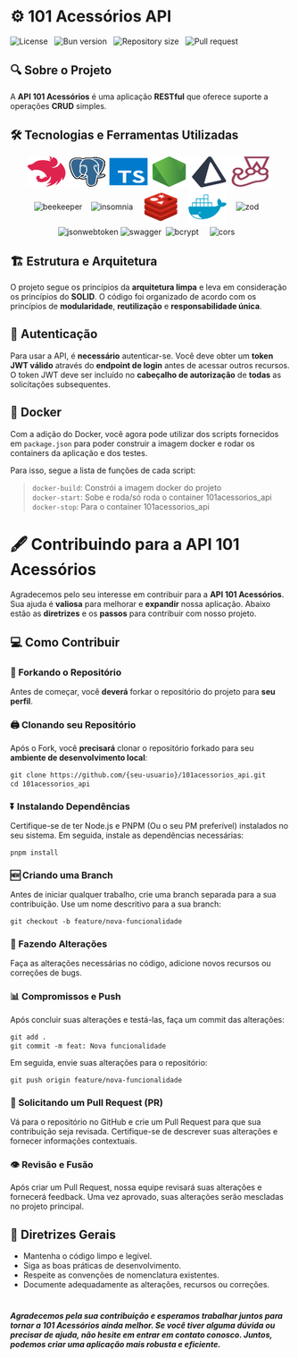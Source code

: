 # ⚙️ 101 Acessórios API

![License](https://img.shields.io/static/v1?label=license&message=MIT&color=orange) &nbsp;
![Bun version](https://img.shields.io/static/v1?label=bun&message=v1.0.26&color=yellow) &nbsp;
![Repository size](https://img.shields.io/github/repo-size/bush1D3v/101acessorios_api?color=green) &nbsp;
![Pull request](https://img.shields.io/static/v1?label=PR&message=welcome&color=blue)

## 🔍 Sobre o Projeto

A **API 101 Acessórios** é uma aplicação **RESTful** que oferece suporte a operações **CRUD** simples.

## 🛠️ Tecnologias e Ferramentas Utilizadas

<div align='center'>
    <img align='center' height='54' width='68' title='Nestjs' alt='nestjs' src='https://github.com/devicons/devicon/blob/master/icons/nestjs/nestjs-original.svg' />
    <img align='center' height='55' width='70' title='PostgreSQL' alt='postgresql' src='https://github.com/devicons/devicon/blob/master/icons/postgresql/postgresql-original.svg' />
    <img align='center' height='50' width='70' title='TypeScript' alt='typescript' src='https://github.com/devicons/devicon/blob/master/icons/typescript/typescript-original.svg' />
    <img align='center' height='54' width='68' title='Node.js' alt='nodejs' src='https://github.com/devicons/devicon/blob/master/icons/nodejs/nodejs-original.svg' /><img align='center' height='55' width='75' title='Prisma' alt='prisma' src='https://github.com/devicons/devicon/blob/master/icons/prisma/prisma-original.svg' />
    <img align='center' height='54' width='68' title='Jest' alt='jest' src='https://github.com/devicons/devicon/blob/master/icons/jest/jest-plain.svg' /> &nbsp;
    <img align='center' height='53' width='49' title='Beekeeper' alt='beekeeper' src='https://github.com/bush1D3v/my_portfolio/assets/133554156/0d5b4b55-546c-4bc0-a25c-dfc9116fe993' /> &nbsp;&nbsp;
    <img align='center' height='50' width='50' title='Insomnia' alt='insomnia' src='https://github.com/bush1D3v/my_portfolio/assets/133554156/75a3fffd-792e-4250-8ef5-2abb615e38a0' /> &nbsp;&nbsp;&nbsp;
    <img align='center' height='60' width='60' title='Redis' alt='redis' src='https://github.com/devicons/devicon/blob/master/icons/redis/redis-original.svg' /> &nbsp;&nbsp;&nbsp;
    <img align='center' height='70' width='70' title='Docker' alt='docker' src='https://github.com/devicons/devicon/blob/master/icons/docker/docker-plain.svg' /> &nbsp;&nbsp;
    <img align='center' height='49' width='59' title='Zod' alt='zod' src='https://github.com/bush1D3v/tsbank_front/assets/133554156/5a769805-23e2-4f8b-904d-034b25a982a6' /> &nbsp; &nbsp;
    <img align='center' height='53' width='55' title='JsonWebToken' alt='jsonwebtoken' src='https://github.com/bush1D3v/solid_rest_api/assets/133554156/d23ffb9d-aedc-4d68-9209-7268d7f41ce6' />
    <img align='center' height='60' width='70' title='Swagger' alt='swagger' src='https://github.com/bush1D3v/tsbank_api/assets/133554156/6739401f-d03b-47f8-b01f-88da2a9075d1' />&nbsp;
    <img align='center' height='48' width='48' title='Bcrypt' alt='bcrypt' src='https://github.com/bush1D3v/solid_rest_api/assets/133554156/5863bac1-a591-4776-82a4-f427681934be' /> &nbsp;&nbsp;&nbsp;
    <img align='center' height='50' width='50' title='Cors' alt='cors' src='https://github.com/bush1D3v/101acessorios_api/assets/133554156/3b4cccec-065e-428a-a663-1c5939404c1a' /> &nbsp;&nbsp;&nbsp;
</div>

## 🏗 Estrutura e Arquitetura

O projeto segue os princípios da **arquitetura limpa** e leva em consideração os princípios do **SOLID**. O código foi organizado de acordo com os princípios de **modularidade**, **reutilização** e **responsabilidade única**.

## 🔏 Autenticação

Para usar a API, é **necessário** autenticar-se. Você deve obter um **token JWT válido** através do **endpoint de login** antes de acessar outros recursos. O token JWT deve ser incluído no **cabeçalho de autorização** de **todas** as solicitações subsequentes.

## 🐳 Docker

Com a adição do Docker, você agora pode utilizar dos scripts fornecidos em `package.json` para poder construir a imagem docker e rodar os containers da aplicação e dos testes.

Para isso, segue a lista de funções de cada script:

> `docker-build`: Constrói a imagem docker do projeto <br> `docker-start`: Sobe e roda/só roda o container 101acessorios_api <br> `docker-stop`: Para o container 101acessorios_api

# 🖋️ Contribuindo para a API 101 Acessórios

Agradecemos pelo seu interesse em contribuir para a **API 101 Acessórios**. Sua ajuda é **valiosa** para melhorar e **expandir** nossa aplicação. Abaixo estão as **diretrizes** e os **passos** para contribuir com nosso projeto.

## 💻 Como Contribuir

### 🌳 Forkando o Repositório

Antes de começar, você **deverá** forkar o repositório do projeto para **seu perfil**.

### 🖨 Clonando seu Repositório

Após o Fork, você **precisará** clonar o repositório forkado para seu **ambiente de desenvolvimento local**:

```
git clone https://github.com/{seu-usuario}/101acessorios_api.git
cd 101acessorios_api
```

### ⏬ Instalando Dependências

Certifique-se de ter Node.js e PNPM (Ou o seu PM preferível) instalados no seu sistema. Em seguida, instale as dependências necessárias:

```
pnpm install
```

### 🆕 Criando uma Branch

Antes de iniciar qualquer trabalho, crie uma branch separada para a sua contribuição. Use um nome descritivo para a sua branch:

```
git checkout -b feature/nova-funcionalidade
```

### 🔨 Fazendo Alterações

Faça as alterações necessárias no código, adicione novos recursos ou correções de bugs.

### 📊 Compromissos e Push

Após concluir suas alterações e testá-las, faça um commit das alterações:

```
git add .
git commit -m feat: Nova funcionalidade
```

Em seguida, envie suas alterações para o repositório:

```
git push origin feature/nova-funcionalidade
```

### 📨 Solicitando um Pull Request (PR)

Vá para o repositório no GitHub e crie um Pull Request para que sua contribuição seja revisada. Certifique-se de descrever suas alterações e fornecer informações contextuais.

### 👁 Revisão e Fusão

Após criar um Pull Request, nossa equipe revisará suas alterações e fornecerá feedback. Uma vez aprovado, suas alterações serão mescladas no projeto principal.

## 💼 Diretrizes Gerais

- Mantenha o código limpo e legível.
- Siga as boas práticas de desenvolvimento.
- Respeite as convenções de nomenclatura existentes.
- Documente adequadamente as alterações, recursos ou correções.

#

**_Agradecemos pela sua contribuição e esperamos trabalhar juntos para tornar a 101 Acessórios ainda melhor. Se você tiver alguma dúvida ou precisar de ajuda, não hesite em entrar em contato conosco. Juntos, podemos criar uma aplicação mais robusta e eficiente._**
